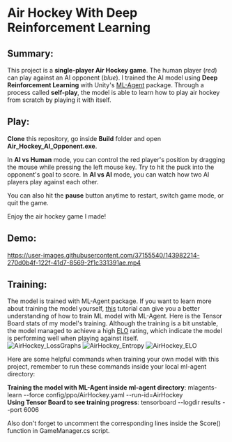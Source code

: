 # Air Hockey With Deep Reinforcement Learning

## Summary:
This project is a **single-player Air Hockey game**. The human player (*red*) can play against an AI opponent (*blue*). I trained the AI model using **Deep Reinforcement Learning** with Unity's [ML-Agent](https://github.com/Unity-Technologies/ml-agents/blob/release_18_docs/docs/Readme.md) package. Through a process called **self-play**, the model is able to learn how to play air hockey from scratch by playing it with itself. 

## Play:
**Clone** this repository, go inside **Build** folder and open **Air_Hockey_AI_Opponent.exe**. 

In **AI vs Human** mode, you can control the red player's position by dragging the mouse while pressing the left mouse key. Try to hit the puck into the opponent's goal to score. In **AI vs AI** mode, you can watch how two AI players play against each other. 

You can also hit the **pause** button anytime to restart, switch game mode, or quit the game. 

Enjoy the air hockey game I made!


## Demo:
https://user-images.githubusercontent.com/37155540/143982214-270d0b4f-122f-41d7-8569-2f1c331391ae.mp4

## Training:
The model is trained with ML-Agent package. If you want to learn more about training the model yourself, [this](https://github.com/Unity-Technologies/ml-agents/blob/release_18_docs/docs/Getting-Started.md) tutorial can give you a better understanding of how to train ML model with ML-Agent. Here is the Tensor Board stats of my model's training. Although the training is a bit unstable, the model managed to achieve a high [ELO](https://en.wikipedia.org/wiki/Elo_rating_system) rating, which indicate the model is performing well when playing against itself.  
![AirHockey_LossGraphs](https://user-images.githubusercontent.com/37155540/143984977-901d8c69-56b2-4b1b-99bc-e14d3ec66506.png)
![AirHockey_Entropy](https://user-images.githubusercontent.com/37155540/143984989-c9834f47-e4f8-4ca4-a138-ff59b7fcddec.png)
![AirHockey_ELO](https://user-images.githubusercontent.com/37155540/143984993-a37fa431-8881-4177-b1b9-4438297d26fd.png)


Here are some helpful commands when training your own model with this project, remember to run these commands inside your local ml-agent directory:  

**Training the model with ML-Agent inside ml-agent directory**: mlagents-learn --force config/ppo/AirHockey.yaml --run-id=AirHockey  
**Using Tensor Board to see training progress**: tensorboard --logdir results --port 6006   

Also don't forget to uncomment the corresponding lines inside the Score() function in GameManager.cs script.
